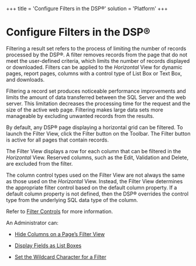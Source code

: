 +++
title = 'Configure Filters in the DSP®'
solution = 'Platform'
+++

# Configure Filters in the DSP®

Filtering a result set refers to the process of limiting the number of
records processed by the DSP®. A filter removes records from the page
that do not meet the user-defined criteria, which limits the number of
records displayed or downloaded. Filters can be applied to the
*Horizontal* View for dynamic pages, report pages, columns with a
control type of List Box or Text Box, and downloads.

Filtering a record set produces noticeable performance improvements and
limits the amount of data transferred between the SQL Server and the web
server. This limitation decreases the processing time for the request
and the size of the active web page. Filtering makes large data sets
more manageable by excluding unwanted records from the results.

By default, any DSP® page displaying a horizontal grid can be filtered.
To launch the Filter View, click the Filter button on the Toolbar. The
Filter button is active for all pages that contain records.

The Filter View displays a row for each column that can be filtered in
the *Horizontal* View. Reserved columns, such as the Edit, Validation
and Delete, are excluded from the filter.

The column control types used on the Filter View are not always the same
as those used on the *Horizontal* View. Instead, the Filter View
determines the appropriate filter control based on the default column
property. If a default column property is not defined, then the DSP®
overrides the control type from the underlying SQL data type of the
column.

Refer to [Filter Controls]() for more information.

An Administrator can:

  - [Hide Columns on a Page’s Filter
    View](Hide%20Columns%20on%20a%20Pages%20Filter%20View)

  - [Display Fields as List
    Boxes](Display%20Fields%20as%20List%20Boxes%20on%20a%20Pages%20Filter%20View)

  - [Set the Wildcard Character for a
    Filter](Set%20the%20Wildcard%20Character%20for%20Filters)
